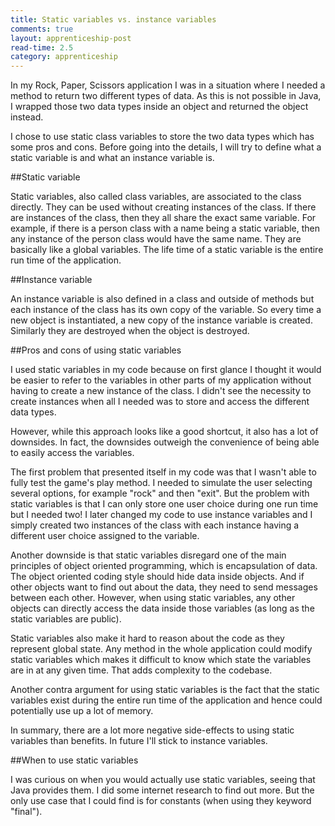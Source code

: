 ```yaml
---
title: Static variables vs. instance variables
comments: true
layout: apprenticeship-post
read-time: 2.5
category: apprenticeship
---
```


In my Rock, Paper, Scissors application I was in a situation where I needed a method to return two different types of data. As this is not possible in Java, I wrapped those two data types inside an object and returned the object instead.

<!--break-->

I chose to use static class variables to store the two data types which has some pros and cons. Before going into the details, I will try to define what a static variable is and what an instance variable is.

##Static variable

Static variables, also called class variables, are associated to the class directly. They can be used without creating instances of the class. If there are instances of the class, then they all share the exact same variable. For example, if there is a person class with a name being a static variable, then any instance of the person class would have the same name. They are basically like a global variables. The life time of a static variable is the entire run time of the application.

##Instance variable

An instance variable is also defined in a class and outside of methods but each instance of the class has its own copy of the variable. So every time a new object is instantiated, a new copy of the instance variable is created. Similarly they are destroyed when the object is destroyed.


##Pros and cons of using static variables

I used static variables in my code because on first glance I thought it would be easier to refer to the variables in other parts of my application without having to create a new instance of the class. I didn't see the necessity to create instances when all I needed was to store and access the different data types.

However, while this approach looks like a good shortcut, it also has a lot of downsides. In fact, the downsides outweigh the convenience of being able to easily access the variables.

The first problem that presented itself in my code was that I wasn't able to fully test the game's play method. I needed to simulate the user selecting several options, for example "rock" and then "exit". But the problem with static variables is that I can only store one user choice during one run time but I needed two! I later changed my code to use instance variables and I simply created two instances of the class with each instance having a different user choice assigned to the variable.

Another downside is that static variables disregard one of the main principles of object oriented programming, which is encapsulation of data. The object oriented coding style should hide data inside objects. And if other objects want to find out about the data, they need to send messages between each other. However, when using static variables, any other objects can directly access the data inside those variables (as long as the static variables are public).

Static variables also make it hard to reason about the code as they represent global state. Any method in the whole application could modify static variables which makes it difficult to know which state the variables are in at any given time. That adds complexity to the codebase.

Another contra argument for using static variables is the fact that the static variables exist during the entire run time of the application and hence could potentially use up a lot of memory. 

In summary, there are a lot more negative side-effects to using static variables than benefits. In future I'll stick to instance variables. 

##When to use static variables

I was curious on when you would actually use static variables, seeing that Java provides them. I did some internet research to find out more. But the only use case that I could find is for constants (when using they keyword "final").





